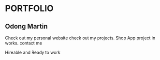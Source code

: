 # PORTFOLIO
## Odong Martin
Check out my personal website
check out my projects. Shop App project in works. 
contact me

Hireable and Ready to work